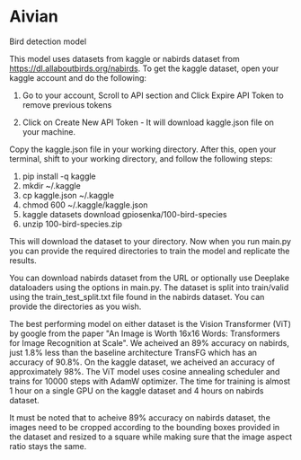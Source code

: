 # Aivian
Bird detection model

This model uses datasets from kaggle or nabirds dataset from https://dl.allaboutbirds.org/nabirds.
To get the kaggle dataset, open your kaggle account and do the following:

1. Go to your account, Scroll to API section and Click Expire API Token to remove previous tokens

2. Click on Create New API Token - It will download kaggle.json file on your machine.

Copy the kaggle.json file in your working directory.
After this, open your terminal, shift to your working directory, and follow the following steps:
1. pip install -q kaggle
2. mkdir ~/.kaggle
3. cp kaggle.json ~/.kaggle
4. chmod 600 ~/.kaggle/kaggle.json
5. kaggle datasets download gpiosenka/100-bird-species
6. unzip 100-bird-species.zip

This will download the dataset to your directory. Now when you run main.py you can provide the required directories to train the model and replicate the results.

You can download nabirds dataset from the URL or optionally use Deeplake dataloaders using the options in main.py. The dataset is split into train/valid using the train_test_split.txt file found in the nabirds dataset. You can provide the directories as you wish.

The best performing model on either dataset is the Vision Transformer (ViT) by google from the paper "An Image is Worth 16x16 Words: Transformers for Image Recognition at Scale". We acheived an 89% accuracy on nabirds, just 1.8% less than the baseline architecture TransFG which has an accuracy of 90.8%. 
On the kaggle dataset, we acheived an accuracy of approximately 98%. 
The ViT model uses cosine annealing scheduler and trains for 10000 steps with AdamW optimizer. The time for training is almost 1 hour on a single GPU on the kaggle dataset and 4 hours on nabirds dataset.

It must be noted that to acheive 89% accuracy on nabirds dataset, the images need to be cropped according to the bounding boxes provided in the dataset and resized to a square while making sure that the image aspect ratio stays the same. 
